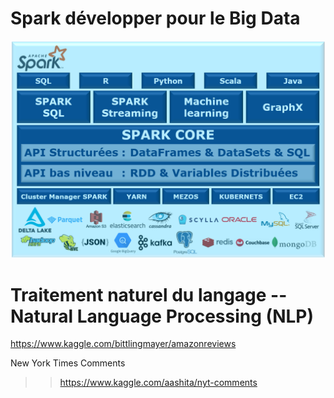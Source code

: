 


# Spark développer pour le Big Data
<img src="https://github.com/rbizoi/Spark-developper-pour-le-Big-Data/blob/master/images/presentation.png" width="512">












# Traitement naturel du langage -- Natural Language Processing (NLP)
https://www.kaggle.com/bittlingmayer/amazonreviews

New York Times Comments <br>
>> https://www.kaggle.com/aashita/nyt-comments
